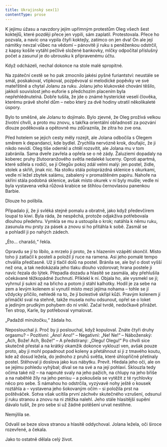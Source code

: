 ```yaml
---
title: Ukrajinský sex(1)
contentType: prose
---
```


K jejímu úžasu a navzdory jejím upřímným protestům Oleg všech šest koktejlů, které později přece jen vypili, sám zaplatil. Protestovala. Přece ho pozvala, a navíc ona vypila čtyři koktejly, zatímco on jen dva! On ale její námitky nevzal vůbec na vědomí – pánovitě jí ruku s peněženkou odstrčil, z kapsy košile vytáhl pečlivě složené bankovky, mlčky odpočítal příslušný počet a zasunul je do ubrousku k připravenému účtu.

Když odcházeli, nechal dokonce na stole malé spropitné.

Na zpáteční cestě se ho pak zmocnilo jakési pyšné furiantství: neustále se smál, poskakoval, vtipkoval, pozpěvoval si melodické popěvky ve své mateřštině a chytal Jolanu za ruku. Jolanu jeho klukovské chování těšilo, jakkoli souvislost jeho euforie s předchozím placením byla nepřehlédnutelná. Dobře tušila, že jde o známé hysterické veselí člověka, kterému právě shořel dům – nebo který za dvě hodiny utratil několikaleté úspory.

Bylo to směšné, ale Jolanu to dojímalo. Bylo zjevné, že Oleg prožívá velkou životní chvíli, a proto mu znovu, s takřka orientální obřadností za pozvání dlouze poděkovala a opětovně mu zdůraznila, že zítra ho zve ona.

Před hotelem se jejich cesty měly rozejít, ale Jolana odbočila s Olegem směrem k depandanci, kde bydlel. Zrychlila nervózně krok, doufajíc, že ji nikdo nevidí. Oleg tiše odemkl a chtěl rozsvítit, ale Jolana mu v tom zabránila. Sama dveře zavřela a opřela se o ně zády. Žaluziemi dopadaly na koberec pruhy žlutooranžového světla nedaleké lucerny. Oproti apartmá, které sdílela s rodiči, se jí Olegův pokoj zdál velmi malý: jen postel, židle, stolek a skříň, jinak nic. Na stolku stála poloprázdná sklenice s okurkami, vedle ní ležel zbytek salámu, zabalený v promaštěném papíru. Nahoře na skříni stála podobná sklenice, avšak místo okurek v ní byly mušle; vedle ní byla vystavena velká růžová krabice se štíhlou černovlasou panenkou Barbie.

Dlouze ho políbila.

Připadalo jí, že ji svléká stejně pomalu a obratně, jako když předevčírem loupal to kiwi. Byla ráda, že nespěchá, protože odjakživa potřebovala dlouhou předehru. Vymkla se mu a ustoupila o krok; natáhla k němu ruku, zasunula mu prsty za pásek a znovu si ho přitáhla k sobě. Zasmál se a pohladil ji po nahých zádech.

„Éto… charašó,“ řekla.

Opravdu se jí to líbilo, a mrzelo ji proto, že s hlazením vzápětí skončil. Místo toho ji zatlačil k posteli a položil jí ruce na ramena. Asi jeho pomalé tempo chválila předčasně. Už ji tlačil dolů na postel. Bránila se, ale byl o dost vyšší než ona, a tak nedokázala jeho tlaku dlouho vzdorovat; hrana postele ji navíc řezala do lýtek. Přepadla dozadu a hlasitě se zasmála, aby přehlušila očekávané těžkopádné žuchnutí. Přiklekl k ní. Objala ho, ale vysmekl se jí; vyhrnul jí sukni až na břicho a potom jí stáhl kalhotky. Hodil je za sebe na zem a levým kolenem si vynutil místo mezi jejíma nohama – tohle se jí vždycky příčilo, nehledě na to, že jí bolestivě skřípl kůži. Pravým kolenem jí přimáčkl sval na stehně, takže musela nohu odsunout, opřel se o loket a jediným prudkým pohybem do ní vnikl. Začal tvrdě, nedočkavě přirážet. Ten strop, Karle, by potřeboval vymalovat.

„Padaždí minútočku,“ žádala ho.

Neposlouchal ji. Proč by ji poslouchal, když kopuloval. Znáte čtyři druhy orgasmu? – Pozitivní: „Ano! Ano!“ – Negativní: „Ne! Ne!“ – Náboženský: „Ach, Bože! Ach, Bože!“ – A předstíraný: „Olegu! Olegu!“ Po chvíli sice skutečně přestal a na krátký okamžik dokonce vyklouzl ven, avšak pouze proto, aby ji mohl popadnout pod koleny a přetáhnout si ji z tmavého koutu, kde až dosud ležela, do jednoho z pruhů světla, které úhlopříčně přetínaly postel. Stěhoval ji doslova jako kus nábytku. Prevít. Hledala jeho oči, ale on se jejímu pohledu vyhýbal; díval se na své a na její pohlaví. Sklouzla tedy očima také níž – na napnuté svaly na jeho pažích, na chlupy na jeho břiše a na naběhlé žíly na jeho penisu – a pokoušela se vytěžit z té rychlovky něco pro sebe. S námahou ho odstrčila, vyzývavě nohy ještě o kousek roztáhla a – vystavena jeho šokovaným očím – si položila prst na poštěváček. Sotva však ucítila první záchvěv skutečného vzrušení, odsunul jí ruku stranou a znovu na ni ztěžka nalehl. Jeho stále hlasitější supění dávalo tušit, že pro sebe si už žádné potěšení urvat nestihne.

Nemýlila se.

Odvalil se beze slova stranou a hlasitě oddychoval. Jolana ležela, oči široce rozevřené, a čekala.

Jako to ostatně dělala celý život.
